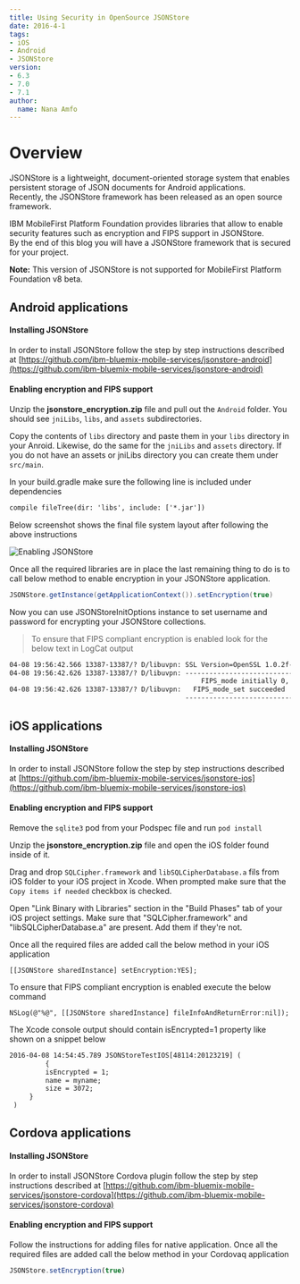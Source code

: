 ```yaml
---
title: Using Security in OpenSource JSONStore
date: 2016-4-1
tags:
- iOS
- Android
- JSONStore
version:
- 6.3
- 7.0
- 7.1
author:
  name: Nana Amfo
---
```




# Overview 
JSONStore is a lightweight, document-oriented storage system that enables persistent storage of JSON documents for Android applications.  
Recently, the JSONStore framework has been released as an open source framework.  

IBM MobileFirst Platform Foundation provides libraries that allow to enable security features such as encryption and FIPS support in JSONStore.  
By the end of this blog you will have a JSONStore framework that is secured for your project.

**Note:** This version of JSONStore is not supported for MobileFirst Platform Foundation v8 beta.

## Android applications

#### Installing JSONStore

In order to install JSONStore follow the step by step instructions described at [https://github.com/ibm-bluemix-mobile-services/jsonstore-android](https://github.com/ibm-bluemix-mobile-services/jsonstore-android)

#### Enabling encryption and FIPS support

Unzip the **jsonstore_encryption.zip** file and pull out the `Android` folder. You should see `jniLibs`, `libs`, and `assets` subdirectories. 

Copy the contents of `libs` directory and paste them in your `libs` directory in your Anroid. Likewise, do the same for the `jniLibs` and `assets` directory. If you do not have an assets or jniLibs directory you can create them under `src/main`. 

In your build.gradle make sure the following line is included under dependencies

```xml
compile fileTree(dir: 'libs', include: ['*.jar'])
```

Below screenshot shows the final file system layout after following the above instructions

![Enabling JSONStore]({{site.baseurl}}/assets/blog/2016-04-01-using-security-in-jsonstore/enable-security.png)

Once all the required libraries are in place the last remaining thing to do is to call below method to enable encryption in your JSONStore application.

```java
JSONStore.getInstance(getApplicationContext()).setEncryption(true)
``` 
Now you can use JSONStoreInitOptions instance to set username and password for encrypting your JSONStore collections. 

> To ensure that FIPS compliant encryption is enabled look for the below text in LogCat output

```xml
04-08 19:56:42.566 13387-13387/? D/libuvpn: SSL Version=OpenSSL 1.0.2f-fips 28 Jan 2016
04-08 19:56:42.626 13387-13387/? D/libuvpn: --------------------------------------------------
												FIPS_mode initially 0, setting to 1
04-08 19:56:42.626 13387-13387/? D/libuvpn:   FIPS_mode_set succeeded
 											---------------------------------------------------
```

## iOS applications

#### Installing JSONStore

In order to install JSONStore follow the step by step instructions described at [https://github.com/ibm-bluemix-mobile-services/jsonstore-ios](https://github.com/ibm-bluemix-mobile-services/jsonstore-ios)

#### Enabling encryption and FIPS support

Remove the `sqlite3` pod from your Podspec file and run `pod install`

Unzip the **jsonstore_encryption.zip** file and open the iOS folder found inside of it. 

Drag and drop `SQLCipher.framework` and `libSQLCipherDatabase.a` fils from iOS folder to your iOS project in Xcode. When prompted make sure that the `Copy items if needed` checkbox is checked. 

Open "Link Binary with Libraries" section in the "Build Phases" tab of your iOS project settings. Make sure that "SQLCipher.framework" and "libSQLCipherDatabase.a" are present. Add them if they're not.

Once all the required files are added call the below method in your iOS application

```objc
[[JSONStore sharedInstance] setEncryption:YES];
```

To ensure that FIPS compliant encryption is enabled execute the below command

```objc
NSLog(@"%@", [[JSONStore sharedInstance] fileInfoAndReturnError:nil]);
```

The Xcode console output should contain isEncrypted=1 property like shown on a snippet below

```xml
2016-04-08 14:54:45.789 JSONStoreTestIOS[48114:20123219] (
         {
         isEncrypted = 1;
         name = myname;
         size = 3072;
     }
 )
```

## Cordova applications

#### Installing JSONStore

In order to install JSONStore Cordova plugin follow the step by step instructions described at [https://github.com/ibm-bluemix-mobile-services/jsonstore-cordova](https://github.com/ibm-bluemix-mobile-services/jsonstore-cordova)

#### Enabling encryption and FIPS support

Follow the instructions for adding files for native application. Once all the required files are added call the below method in your Cordovaq application

```javascript
JSONStore.setEncryption(true)
```

